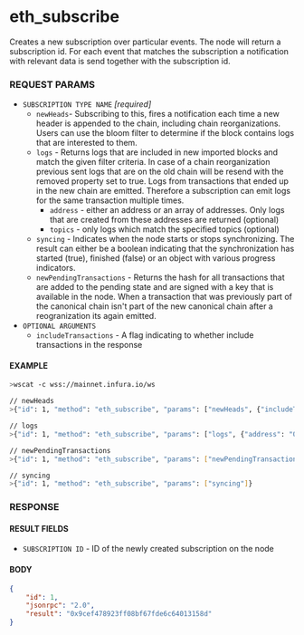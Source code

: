 # eth_subscribe

Creates a new subscription over particular events. The node will return a subscription id. For each event that matches the subscription a notification with relevant data is send together with the subscription id.

### REQUEST PARAMS
- `SUBSCRIPTION TYPE NAME` _[required]_ 
    - `newHeads`- Subscribing to this, fires a notification each time a new header is appended to the chain, including chain reorganizations. Users can use the bloom filter to determine if the block contains logs that are interested to them.
    - `logs` - Returns logs that are included in new imported blocks and match the given filter criteria. In case of a chain reorganization previous sent logs that are on the old chain will be resend with the removed property set to true. Logs from transactions that ended up in the new chain are emitted. Therefore a subscription can emit logs for the same transaction multiple times.
        - `address` - either an address or an array of addresses. Only logs that are created from these addresses are returned (optional)
        - `topics` - only logs which match the specified topics (optional)
    - `syncing` - Indicates when the node starts or stops synchronizing. The result can either be a boolean indicating that the synchronization has started (true), finished (false) or an object with various progress indicators.
    - `newPendingTransactions` - Returns the hash for all transactions that are added to the pending state and are signed with a key that is available in the node. When a transaction that was previously part of the canonical chain isn't part of the new canonical chain after a reogranization its again emitted.
- `OPTIONAL ARGUMENTS` 
    - `includeTransactions` - A flag indicating to whether include transactions in the response 

#### EXAMPLE
```bash
>wscat -c wss://mainnet.infura.io/ws 

// newHeads
>{"id": 1, "method": "eth_subscribe", "params": ["newHeads", {"includeTransactions": true}]}

// logs
>{"id": 1, "method": "eth_subscribe", "params": ["logs", {"address": "0x8320fe7702b96808f7bbc0d4a888ed1468216cfd", "topics": ["0xd78a0cb8bb633d06981248b816e7bd33c2a35a6089241d099fa519e361cab902"]}]}

// newPendingTransactions
>{"id": 1, "method": "eth_subscribe", "params": ["newPendingTransactions"]}

// syncing
>{"id": 1, "method": "eth_subscribe", "params": ["syncing"]}
```

### RESPONSE

#### RESULT FIELDS
- `SUBSCRIPTION ID` - ID of the newly created subscription on the node

#### BODY

```json
{
    "id": 1, 
    "jsonrpc": "2.0", 
    "result": "0x9cef478923ff08bf67fde6c64013158d"
}
```
